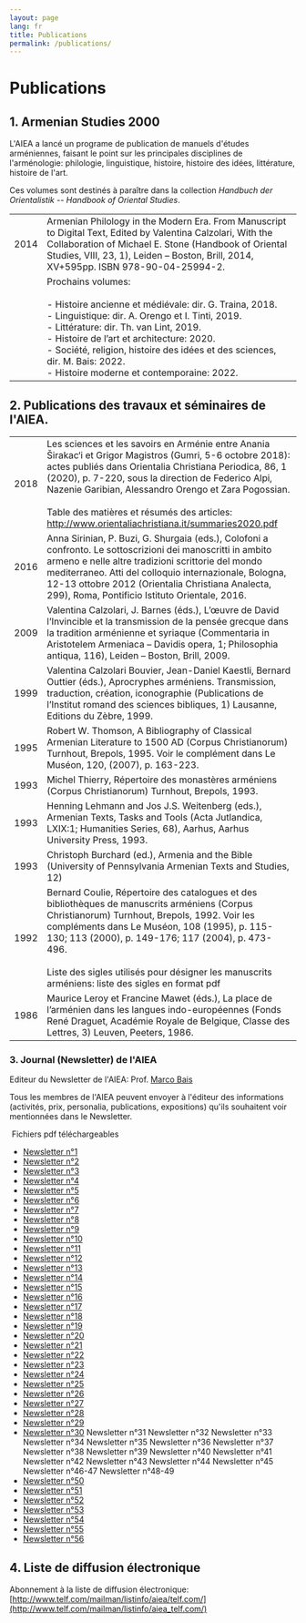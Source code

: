 ```yaml
---
layout: page
lang: fr
title: Publications
permalink: /publications/
---
```


# Publications


## 1. Armenian Studies 2000

L'AIEA a lancé un programe de publication de manuels d'études arméniennes, faisant le point sur les principales disciplines de l'arménologie: philologie, linguistique, histoire, histoire des idées, littérature, histoire de l'art.          

Ces volumes sont destinés à paraître dans la collection *Handbuch der Orientalistik -- Handbook of Oriental Studies*.

| | |
|-|-|
| 2014 | Armenian Philology in the Modern Era. From Manuscript to Digital Text, Edited by Valentina Calzolari, With the Collaboration of Michael E. Stone (Handbook of Oriental Studies, VIII, 23, 1), Leiden – Boston, Brill, 2014, XV+595pp. ISBN 978-90-04-25994-2.                                                                                                   |
|      | Prochains volumes:<br> <br>- Histoire ancienne et médiévale: dir. G. Traina, 2018.<br>- Linguistique: dir. A. Orengo et I. Tinti, 2019.<br>- Littérature: dir. Th. van Lint, 2019.<br>- Histoire de l’art et architecture: 2020.<br>- Société, religion, histoire des idées et des sciences, dir. M. Bais: 2022.<br>- Histoire moderne et contemporaine: 2022.  |


## 2. Publications des travaux et séminaires de l'AIEA.

| | |
|------|-------------|
| 2018 | Les sciences et les savoirs en Arménie entre Anania Širakac‘i et Grigor Magistros (Gumri, 5-6 octobre 2018): actes publiés dans Orientalia Christiana Periodica, 86, 1 (2020), p. 7-220, sous la direction de Federico Alpi, Nazenie Garibian, Alessandro Orengo et Zara Pogossian.<br> <br>Table des matières et résumés des articles: http://www.orientaliachristiana.it/summaries2020.pdf  |
| 2016 | Anna Sirinian, P. Buzi, G. Shurgaia (eds.), Colofoni a  confronto. Le sottoscrizioni dei manoscritti in ambito armeno e nelle  altre tradizioni scrittorie del mondo mediterraneo. Atti del colloquio internazionale, Bologna, 12-13 ottobre 2012 (Orientalia Christiana Analecta, 299), Roma, Pontificio Istituto Orientale, 2016.                                                           |
| 2009 | Valentina Calzolari, J. Barnes (éds.), L’œuvre de David l’Invincible et la transmission de la pensée grecque dans la tradition arménienne et syriaque (Commentaria in Aristotelem Armeniaca – Davidis opera, 1; Philosophia antiqua, 116), Leiden – Boston, Brill, 2009.                                                                                                                      |
| 1999 | Valentina Calzolari Bouvier, Jean-Daniel Kaestli, Bernard Outtier (éds.), Aprocryphes arméniens. Transmission, traduction, création, iconographie (Publications de l’Institut romand des sciences bibliques, 1) Lausanne, Editions du Zèbre, 1999.                                                                                                                                            |
| 1995 | Robert W. Thomson, A Bibliography of Classical Armenian Literature to 1500 AD (Corpus Christianorum) Turnhout, Brepols, 1995. Voir le complément dans Le Muséon, 120, (2007), p. 163-223.                                                                                                                                                                                                     |
| 1993 | Michel Thierry, Répertoire des monastères arméniens (Corpus Christianorum) Turnhout, Brepols, 1993.                                                                                                                                                                                                                                                                                           |
| 1993 | Henning Lehmann and Jos J.S. Weitenberg (eds.), Armenian Texts, Tasks and Tools (Acta Jutlandica, LXIX:1; Humanities Series, 68), Aarhus, Aarhus University Press, 1993.                                                                                                                                                                                                                      |
| 1993 | Christoph Burchard (ed.), Armenia and the Bible (University of Pennsylvania Armenian Texts and Studies, 12)                                                                                                                                                                                                                                                                                   |
| 1992 | Bernard Coulie, Répertoire des catalogues et des bibliothèques de manuscrits arméniens (Corpus Christianorum) Turnhout, Brepols, 1992. Voir les compléments dans Le Muséon, 108 (1995), p. 115-130; 113 (2000), p. 149-176; 117 (2004), p. 473-496.<br> <br>Liste des sigles utilisés pour désigner les manuscrits arméniens: liste des sigles en format pdf                                  |
| 1986 | Maurice Leroy et Francine Mawet (éds.), La place de l’arménien dans les langues indo-européennes (Fonds René Draguet, Académie Royale de Belgique, Classe des Lettres, 3) Leuven, Peeters, 1986.                                                                                                                                                                                              |

### 3. Journal (Newsletter) de l'AIEA

Editeur du Newsletter de l'AIEA: Prof. [Marco Bais](marbais@hotmail.com)

Tous les membres de l'AIEA peuvent envoyer à l'éditeur des informations
(activités, prix, personalia, publications, expositions) qu'ils
souhaitent voir mentionnées dans le Newsletter.

 Fichiers pdf téléchargeables

- [Newsletter n°1](https://sites.uclouvain.be/aiea/publications/aieanewsletter1-compressed/)
- [Newsletter n°2](https://sites.uclouvain.be/aiea/publications/aieanewsletter2-compressed/)
- [Newsletter n°3](https://sites.uclouvain.be/aiea/publications/aieanewsletter3-compressed/)
- [Newsletter n°4](https://sites.uclouvain.be/aiea/publications/aieanewsletter4-compressed/)
- [Newsletter n°5](https://sites.uclouvain.be/aiea/publications/aieanewsletter5-compressed/)
- [Newsletter n°6](https://sites.uclouvain.be/aiea/publications/aieanewsletter6-compressed/)
- [Newsletter n°7](https://sites.uclouvain.be/aiea/publications/aieanewsletter7-compressed/)
- [Newsletter n°8](https://sites.uclouvain.be/aiea/publications/aieanewsletter8-compressed/)
- [Newsletter n°9](https://sites.uclouvain.be/aiea/publications/aieanewsletter9-compressed/)
- [Newsletter n°10](https://sites.uclouvain.be/aiea/publications/aieanewsletter10-compressed/)
- [Newsletter n°11](https://sites.uclouvain.be/aiea/publications/aieanewsletter11-compressed/)
- [Newsletter n°12](https://sites.uclouvain.be/aiea/publications/aieanewsletter12-compressed/)
- [Newsletter n°13](https://sites.uclouvain.be/aiea/publications/aieanewsletter13-compressed/)
- [Newsletter n°14](https://sites.uclouvain.be/aiea/publications/aieanewsletter14-compressed/)
- [Newsletter n°15](https://sites.uclouvain.be/aiea/publications/aieanewsletter15-compressed/)
- [Newsletter n°16](https://sites.uclouvain.be/aiea/publications/aieanewsletter16-compressed/)
- [Newsletter n°17](https://sites.uclouvain.be/aiea/publications/aieanewsletter17-compressed/)
- [Newsletter n°18](https://sites.uclouvain.be/aiea/publications/aieanewsletter18-compressed/)
- [Newsletter n°19](https://sites.uclouvain.be/aiea/publications/aieanewsletter19-compressed/)
- [Newsletter n°20](https://sites.uclouvain.be/aiea/publications/aieanewsletter20-compressed/)
- [Newsletter n°21](https://sites.uclouvain.be/aiea/publications/aieanewsletter21-compressed/)
- [Newsletter n°22](https://sites.uclouvain.be/aiea/publications/aieanewsletter22-compressed/)
- [Newsletter n°23](https://sites.uclouvain.be/aiea/publications/aieanewsletter23-compressed/)
- [Newsletter n°24](https://sites.uclouvain.be/aiea/publications/aieanewsletter24-compressed/)
- [Newsletter n°25](https://sites.uclouvain.be/aiea/publications/aieanewsletter25-compressed/)
- [Newsletter n°26](https://sites.uclouvain.be/aiea/publications/aieanewsletter26-compressed/)
- [Newsletter n°27](https://sites.uclouvain.be/aiea/publications/aieanewsletter27-compressed/)
- [Newsletter n°28](https://sites.uclouvain.be/aiea/publications/aieanewsletter28-compressed/)
- [Newsletter n°29](https://sites.uclouvain.be/aiea/publications/aieanewsletter29-compressed/)
- [Newsletter n°30](https://sites.uclouvain.be/aiea/publications/aieanewsletter30-compressed/)
  Newsletter n°31
  Newsletter n°32
  Newsletter n°33
  Newsletter n°34
  Newsletter n°35
  Newsletter n°36
  Newsletter n°37
  Newsletter n°38
  Newsletter n°39
  Newsletter n°40
  Newsletter n°41
  Newsletter n°42
  Newsletter n°43
  Newsletter n°44
  Newsletter n°45
  Newsletter n°46-47
  Newsletter n°48-49
- [Newsletter n°50](https://sites.uclouvain.be/aiea/publications/aieanewsletter50/)
- [Newsletter n°51](https://sites.uclouvain.be/aiea/publications/newsletter-nr-51/)
- [Newsletter n°52](https://sites.uclouvain.be/aiea/publications/newsletter-n52/)
- [Newsletter n°53](https://sites.uclouvain.be/aiea/wp-content/uploads/2014/03/AIEA_Newsletter_53.pdf)
- [Newsletter n°54](https://sites.uclouvain.be/aiea/wp-content/uploads/2014/03/AIEA_Newsletter_54-compressed.pdf)
- [Newsletter n°55](https://sites.uclouvain.be/aiea/wp-content/uploads/2021/07/Newsletter-n°55.pdf)
- [Newsletter n°56](https://sites.uclouvain.be/aiea/wp-content/uploads/2021/08/AIEA_Newsletter_56-compressed.pdf)

## 4. Liste de diffusion électronique

Abonnement à la liste de diffusion électronique:
[http://www.telf.com/mailman/listinfo/aiea/telf.com/](http://www.telf.com/mailman/listinfo/aiea_telf.com/)
